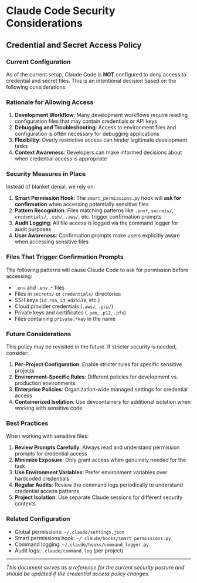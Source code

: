 # Claude Code Security Considerations

## Credential and Secret Access Policy

### Current Configuration

As of the current setup, Claude Code is **NOT** configured to deny access to credential and secret files. This is an intentional decision based on the following considerations:

### Rationale for Allowing Access

1. **Development Workflow**: Many development workflows require reading configuration files that may contain credentials or API keys
2. **Debugging and Troubleshooting**: Access to environment files and configuration is often necessary for debugging applications
3. **Flexibility**: Overly restrictive access can hinder legitimate development tasks
4. **Context Awareness**: Developers can make informed decisions about when credential access is appropriate

### Security Measures in Place

Instead of blanket denial, we rely on:

1. **Smart Permission Hook**: The `smart_permissions.py` hook will **ask for confirmation** when accessing potentially sensitive files
2. **Pattern Recognition**: Files matching patterns like `.env*`, `secrets/`, `credentials/`, `.ssh/`, `.aws/`, etc. trigger confirmation prompts
3. **Audit Logging**: All file access is logged via the command logger for audit purposes
4. **User Awareness**: Confirmation prompts make users explicitly aware when accessing sensitive files

### Files That Trigger Confirmation Prompts

The following patterns will cause Claude Code to ask for permission before accessing:

- `.env` and `.env.*` files
- Files in `secrets/` or `credentials/` directories  
- SSH keys (`id_rsa`, `id_ed25519`, etc.)
- Cloud provider credentials (`.aws/`, `.gcp/`)
- Private keys and certificates (`.pem`, `.p12`, `.pfx`)
- Files containing `private.*key` in the name

### Future Considerations

This policy may be revisited in the future. If stricter security is needed, consider:

1. **Per-Project Configuration**: Enable stricter rules for specific sensitive projects
2. **Environment-Specific Rules**: Different policies for development vs. production environments
3. **Enterprise Policies**: Organization-wide managed settings for credential access
4. **Containerized Isolation**: Use devcontainers for additional isolation when working with sensitive code

### Best Practices

When working with sensitive files:

1. **Review Prompts Carefully**: Always read and understand permission prompts for credential access
2. **Minimize Exposure**: Only grant access when genuinely needed for the task
3. **Use Environment Variables**: Prefer environment variables over hardcoded credentials
4. **Regular Audits**: Review the command logs periodically to understand credential access patterns
5. **Project Isolation**: Use separate Claude sessions for different security contexts

### Related Configuration

- Global permissions: `~/.claude/settings.json`
- Smart permissions hook: `~/.claude/hooks/smart_permissions.py`
- Command logging: `~/.claude/hooks/command_logger.py`
- Audit logs: `.claude/command.log` (per project)

---

*This document serves as a reference for the current security posture and should be updated if the credential access policy changes.*
